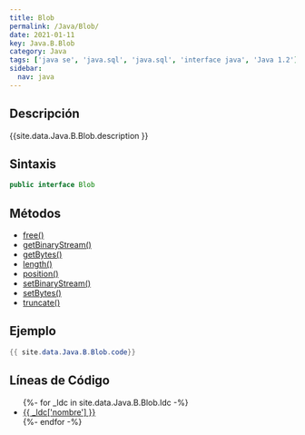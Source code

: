 ```yaml
---
title: Blob
permalink: /Java/Blob/
date: 2021-01-11
key: Java.B.Blob
category: Java
tags: ['java se', 'java.sql', 'java.sql', 'interface java', 'Java 1.2']
sidebar: 
  nav: java
---
```


## Descripción
{{site.data.Java.B.Blob.description }}

## Sintaxis
~~~java
public interface Blob
~~~

## Métodos
* [free()](/Java/Blob/free/)
* [getBinaryStream()](/Java/Blob/getBinaryStream/)
* [getBytes()](/Java/Blob/getBytes/)
* [length()](/Java/Blob/length/)
* [position()](/Java/Blob/position/)
* [setBinaryStream()](/Java/Blob/setBinaryStream/)
* [setBytes()](/Java/Blob/setBytes/)
* [truncate()](/Java/Blob/truncate/)

## Ejemplo
~~~java
{{ site.data.Java.B.Blob.code}}
~~~

## Líneas de Código
<ul>
{%- for _ldc in site.data.Java.B.Blob.ldc -%}
   <li>
       <a href="{{_ldc['url'] }}">{{ _ldc['nombre'] }}</a>
   </li>
{%- endfor -%}
</ul>
